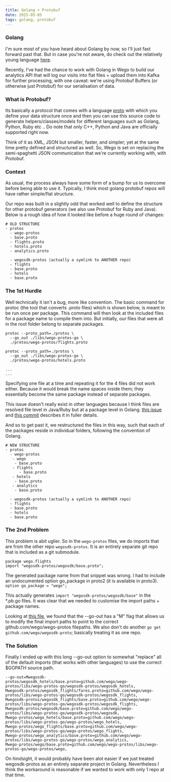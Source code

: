```yaml
---
title: Golang + Protobuf
date: 2015-05-05
tags: golang, protobuf
---
```

### Golang 

I'm sure most of you have heard about Golang by now, so I'll just fast forward past that. But in case you're not aware, do check out the relatively young language [here](http://golang.org/ "Golang"). 

Recently, I've had the chance to work with Golang in Wego to build our analytics API that will log our visits into flat files + upload them into Kafka for further processing, with one caveat: we're using Protobuf Buffers (or otherwise just Protobuf) for our serialisation of data.

### What is Protobuf?

Its basically a protocol that comes with a language [proto](https://developers.google.com/protocol-buffers/docs/proto "proto") with which you define your data structure once and then you can use this source code to generate helpers/classes/models for different languages such as Golang, Python, Ruby etc .. Do note that only C++, Python and Java are officially supported right now.

Think of it as XML, JSON but smaller, faster, and simpler; yet at the same time pretty defined and structured as well. 
So, Wego is set on replacing the semi-spaghetti JSON communication that we're currently working with, with Protobuf. 

### Context

As usual, the process always have some form of a bump for us to overcome before being able to use it. Typically, I think most golang protobuf repos will have rather simple/flat structure. 

Our repo was built in a slightly odd that worked well to define the structure for other protobuf generators (we also use Protobuf for Ruby and Java). Below is a rough idea of how it looked like before a huge round of changes:

```
# OLD STRUCTURE
- protos
  - wego-protos
  - base.proto
  - flights.proto
  - hotels.proto
  - analytics.proto
  
  - wegosdk-protos (actually a symlink to ANOTHER repo)
  - flights
  - base.proto
  - hotels
  - base.proto
```

### The 1st Hurdle

Well technically it isn't a bug, more like convention. The basic command for protoc (the tool that converts .proto files) which is shown below, is meant to be run once per package. This command will then look at the included files for a package name to compile them into. But initially, our files that were all in the root folder belong to separate packages. 

```
protoc --proto_path=./protos \
  --go_out ./libs/wego-protos-go \
  ./protos/wego-protos/flights.proto
  
protoc --proto_path=./protos \
  --go_out ./libs/wego-protos-go \
  ./protos/wego-protos/hotels.proto
  
...
...
```

Specifying one file at a time and repeating it for the 4 files did not work either. Because it would break the name spaces inside them; they essentially become the same package instead of separate packages. 

This issue doesn't really exist in other languages because I think files are resolved file level in Java/Ruby but at a package level in Golang. [this issue](https://github.com/golang/protobuf/issues/8 "import issue") and [this commit](https://github.com/golang/protobuf/commit/dded9133a99a3cd7c3a9d24a9f85c2b8ef76ff31 "commit") describes it in fuller details.

And so to get past it, we restructured the files in this way, such that each of the packages reside in individual folders, following the convention of Golang. 

```
# NEW STRUCTURE
- protos
  - wego-protos
   - wego
    - base.proto
   - flights
      - base.proto
   - hotels
    - base.proto 
   - analytics 
    - base.proto

  - wegosdk-protos (actually a symlink to ANOTHER repo)
  - flights
  - base.proto
  - hotels
  - base.proto
```


### The 2nd Problem

This problem is abit uglier. So in the ```wego-protos``` files, we do imports that are from the other repo ```wegosdk-protos```. It is an entirely separate git repo that is included as a git submodule. 

```
package wego.flights
import "wegosdk-protos/wegosdk/base.proto";
```

The generated package name from that snippet was wrong. I had to include an undocumented option go_package in proto2 (it is available in proto3). ``` option go_package = "wego"; ```


This actually generates ```import "wegosdk-protos/wegosdk/base"``` in the *.pb.go files. It was clear that we needed to customise the import paths + package names.

Looking at [this file](https://github.com/golang/protobuf/blob/master/protoc-gen-go/plugin/Makefile#L38 "protobuf code"), we found that the --go-out has a "M" flag that allows us to modify the final import paths to point to the correct github.com/wego/wego-protos filepaths. We also don't do another ```go get github.com/wego/wegosdk-proto```; basically treating it as one repo.


### The Solution

Finally I ended up with this long --go-out option to somewhat "replace" all of the default imports (that works with other languages) to use the correct $GOPATH source path.

```
--go-out=Mwegosdk-protos/wegosdk_hotels/base.proto=github.com/wego/wego-protos/libs/wego-protos-go/wegosdk-protos/wegosdk_hotels,
Mwegosdk-protos/wegosdk_flights/fares.proto=github.com/wego/wego-protos/libs/wego-protos-go/wegosdk-protos/wegosdk_flights,
Mwegosdk-protos/wegosdk_flights/base.proto=github.com/wego/wego-protos/libs/wego-protos-go/wegosdk-protos/wegosdk_flights,
Mwegosdk-protos/wegosdk/base.proto=github.com/wego/wego-protos/libs/wego-protos-go/wegosdk-protos/wegosdk,
Mwego-protos/wego_hotels/base.proto=github.com/wego/wego-protos/libs/wego-protos-go/wego-protos/wego_hotels,
Mwego-protos/wego_flights/base.proto=github.com/wego/wego-protos/libs/wego-protos-go/wego-protos/wego_flights,
Mwego-protos/wego_analytics/base.proto=github.com/wego/wego-protos/libs/wego-protos-go/wego-protos/wego_analytics,
Mwego-protos/wego/base.proto=github.com/wego/wego-protos/libs/wego-protos-go/wego-protos/wego,

```

On hindsight, it would probably have been alot easier if we just treated wegosdk-protos as an entirely separate project in Golang. Nevertheless I think the workaround is reasonable if we wanted to work with only 1 repo at that time.


